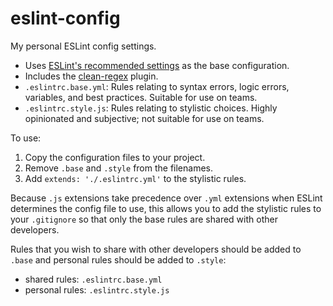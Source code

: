 # eslint-config

My personal ESLint config settings.

* Uses [ESLint's recommended settings][eslint-recommended] as the base configuration.
* Includes the [clean-regex][clean-regex] plugin.
* `.eslintrc.base.yml`: Rules relating to syntax errors, logic errors, variables, and best practices. Suitable for use on teams.
* `.eslintrc.style.js`: Rules relating to stylistic choices. Highly opinionated and subjective; not suitable for use on teams.

To use:

1. Copy the configuration files to your project.
2. Remove `.base` and `.style` from the filenames.
3. Add `extends: './.eslintrc.yml'` to the stylistic rules.

Because `.js` extensions take precedence over `.yml` extensions when ESLint determines the config file to use, this allows you to add the stylistic rules to your `.gitignore` so that only the base rules are shared with other developers.

Rules that you wish to share with other developers should be added to `.base` and personal rules should be added to `.style`:

* shared rules: `.eslintrc.base.yml`
* personal rules: `.eslintrc.style.js`

<!-- LINKS -->
[clean-regex]:        https://github.com/RunDevelopment/eslint-plugin-clean-regex
[eslint-recommended]: https://eslint.org/docs/user-guide/configuring/configuration-files#using-eslintrecommended
